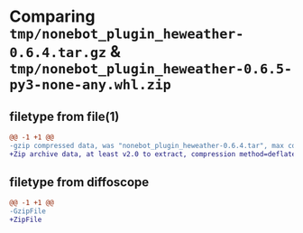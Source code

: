 # Comparing `tmp/nonebot_plugin_heweather-0.6.4.tar.gz` & `tmp/nonebot_plugin_heweather-0.6.5-py3-none-any.whl.zip`

## filetype from file(1)

```diff
@@ -1 +1 @@
-gzip compressed data, was "nonebot_plugin_heweather-0.6.4.tar", max compression
+Zip archive data, at least v2.0 to extract, compression method=deflate
```

## filetype from diffoscope

```diff
@@ -1 +1 @@
-GzipFile
+ZipFile
```

